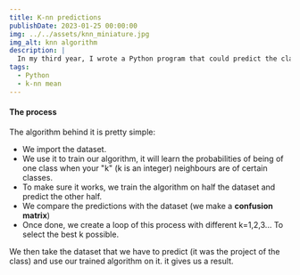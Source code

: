 ```yaml
---
title: K-nn predictions
publishDate: 2023-01-25 00:00:00
img: ../../assets/knn_miniature.jpg
img_alt: knn algorithm
description: |
  In my third year, I wrote a Python program that could predict the classes of variables of a dataset by training it on another dataset with the k-nn algorithm
tags:
  - Python
  - k-nn mean
---
```


<h4>The process</h4>
<p style="width: 100%">
  The algorithm behind it is pretty simple:
  
  - We import the dataset.
  - We use it to train our algorithm, it will learn the probabilities of being of one class when your "k" (k is an integer) neighbours are of certain classes.
  - To make sure it works, we train the algorithm on half the dataset and predict the other half.
  - We compare the predictions with the dataset (we make a **confusion matrix**)
  - Once done, we create a loop of this process with different k=1,2,3... To select the best k possible.
  
  We then take the dataset that we have to predict (it was the project of the class) and use our trained algorithm on it. it gives us a result.
</p>
